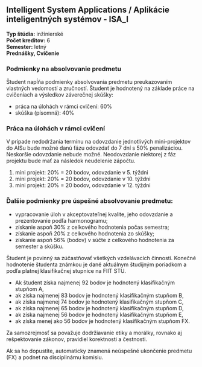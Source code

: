 ## Intelligent System Applications / Aplikácie inteligentných systémov - ISA_I
**Typ štúdia:** inžinierské  
**Počet kreditov:** 6  
**Semester:** letný     
**Prednášky, Cvičenie**     

### Podmienky na absolvovanie predmetu
Študent napĺňa podmienky absolvovania predmetu preukazovaním vlastných vedomostí a zručností. Študent je hodnotený na základe práce na cvičeniach a výsledkov záverečnej skúšky:
- práca na úlohách v rámci cvičení: 60%
- skúška (písomná): 40%

### Práca na úlohách v rámci cvičení
V prípade nedodržania termínu na odovzdanie jednotlivých mini-projektov do AISu bude možné danú fázu odovzdať do 7 dní s 50% penalizáciou. Neskoršie odovzdanie nebude možné. Neodovzdanie niektorej z fáz projektu bude mať za následok neudelenie zápočtu.
1. mini projekt: 20% = 20 bodov, odovzdanie v 5. týždni
2. mini projekt: 20% = 20 bodov, odovzdanie v 10. týždni
3. mini projekt: 20% = 20 bodov, odovzdanie v 12. týždni

### Ďalšie podmienky pre úspešné absolvovanie predmetu:
- vypracovanie úloh v akceptovateľnej kvalite, jeho odovzdanie a prezentovanie podľa harmonogramu;
- získanie aspoň 30% z celkového hodnotenia počas semestra;
- získanie aspoň 20% z celkového hodnotenia zo skúšky;
- získanie aspoň 56% (bodov) v súčte z celkového hodnotenia za semester a skúšku. 

Študent je povinný sa zúčastňovať všetkých vzdelávacích činností. Konečné hodnotenie študenta známkou je dané aktuálnym študijným poriadkom a podľa platnej klasifikačnej stupnice na FIIT STU. 
- Ak študent získa najmenej 92 bodov je hodnotený klasifikačným stupňom A, 
- ak získa najmenej 83 bodov je hodnotený klasifikačným stupňom B, 
- ak získa najmenej 74 bodov je hodnotený klasifikačným stupňom C, 
- ak získa najmenej 65 bodov je hodnotený klasifikačným stupňom D, 
- ak získa najmenej 56 bodov je hodnotený klasifikačným stupňom E, 
- ak získa menej ako 56 bodov je hodnotený klasifikačným stupňom FX. 

Za samozrejmosť sa považuje dodržiavanie etiky a morálky, rovnako aj rešpektovanie zákonov, pravidiel korektnosti a čestnosti.

Ak sa ho dopustíte, automaticky znamená neúspešné ukončenie predmetu (FX) a podnet na disciplinárnu komisiu.
